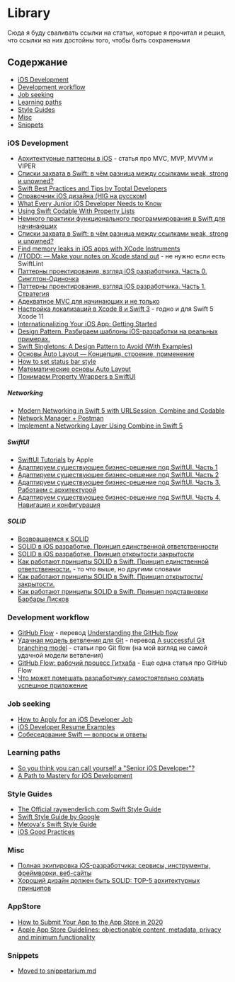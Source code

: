 # Library

Сюда я буду сваливать ссылки на статьи, которые я прочитал и решил, что ссылки на них достойны того, чтобы быть сохранеными

## Содержание

- [iOS Development](#ios-development)
- [Development workflow](#development-workflow)
- [Job seeking](#job-seeking)
- [Learning paths](#learning-paths)
- [Style Guides](#style-guides)
- [Misc](#misc)
- [Snippets](#snippets)


### iOS Development

- [Архитектурные паттерны в iOS](https://habr.com/en/company/badoo/blog/281162/) - статья про MVC, MVP, MVVM и VIPER
- [Списки захвата в Swift: в чём разница между ссылками weak, strong и unowned?](https://habr.com/ru/post/444336/)
- [Swift Best Practices and Tips by Toptal Developers](https://www.toptal.com/swift/tips-and-practices)
- [Справочник iOS дизайна (HIG на русском)](http://miloskiy.com/ios-design-guide-hig-na-russkom/)
- [What Every Junior iOS Developer Needs to Know](https://blog.teamtreehouse.com/every-junior-ios-developer-needs-know)
- [Using Swift Codable With Property Lists](https://useyourloaf.com/blog/using-swift-codable-with-property-lists/)
- [Немного практики функционального программирования в Swift для начинающих](https://habr.com/ru/post/440722/)
- [Списки захвата в Swift: в чём разница между ссылками weak, strong и unowned?](https://habr.com/ru/post/444336/)
- [Find memory leaks in iOS apps with XCode Instruments](https://www.surekhatech.com/blog/find-memory-leaks-in-ios-apps-with-xcode-instruments)
- [//TODO: — Make your notes on Xcode stand out](https://medium.com/@cboynton/todo-make-your-notes-on-xcode-stand-out-5f5124ec064c) - не нужно если есть SwiftLint
- [Паттерны проектирования, взгляд iOS разработчика. Часть 0. Синглтон-Одиночка](https://habr.com/ru/post/320728/)
- [Паттерны проектирования, взгляд iOS разработчика. Часть 1. Стратегия](https://habr.com/ru/post/321182/)
- [Адекватное MVC для начинающих и не только](https://habr.com/ru/post/500870/)
- [Настройка локализаций в Xcode 8 и Swift 3](https://tproger.ru/articles/localizations-in-swift/) - годно и для Swift 5 Xcode 11
- [Internationalizing Your iOS App: Getting Started](https://www.raywenderlich.com/250-internationalizing-your-ios-app-getting-started)
- [Design Pattern. Разбираем шаблоны iOS-разработки на реальных примерах.](https://swiftlab.ru/2019/01/12/design-pattern/)
- [Swift Singletons: A Design Pattern to Avoid (With Examples)](https://matteomanferdini.com/swift-singleton/)
- [Основы Auto Layout — Концепция, строение, применение](https://habr.com/ru/post/312782/)
- [How to set status bar style](https://sarunw.com/posts/how-to-set-status-bar-style/)
- [Математические основы Auto Layout](https://habr.com/ru/company/oleg-bunin/blog/437584/)
- [Понимаем Property Wrappers в SwiftUI](https://habr.com/ru/company/otus/blog/475078/)

##### Networking

- [Modern Networking in Swift 5 with URLSession, Combine and Codable](https://www.vadimbulavin.com/modern-networking-in-swift-5-with-urlsession-combine-framework-and-codable/)
- [Network Manager + Postman](https://swiftbook.ru/post/tutorials/network-manager-postman/)
- [Implement a Networking Layer Using Combine in Swift 5](https://medium.com/better-programming/implement-a-networking-layer-using-combine-in-swift-5-8a83e3ac9bae)

##### SwiftUI

- [SwiftUI Tutorials](https://developer.apple.com/tutorials/swiftui/) by Apple
- [Адаптируем существующее бизнес-решение под SwiftUI. Часть 1](https://habr.com/ru/post/500194/)
- [Адаптируем существующее бизнес-решение под SwiftUI. Часть 2](https://habr.com/ru/post/500386/)
- [Адаптируем существующее бизнес-решение под SwiftUI. Часть 3. Работаем с архитектурой](https://habr.com/ru/post/500470/)
- [Адаптируем существующее бизнес-решение под SwiftUI. Часть 4. Навигация и конфигурация](https://habr.com/ru/post/500492/)

##### SOLID

- [Возвращаемся к SOLID](https://medium.com/nuances-of-programming/%D0%B2%D0%BE%D0%B7%D0%B2%D1%80%D0%B0%D1%89%D0%B0%D0%B5%D0%BC%D1%81%D1%8F-%D0%BA-solid-1c258669af21)
- [SOLID в iOS разработке. Принцип единственной ответственности](https://medium.com/@zhukovios/solid-in-ios-srp-1f4d63641f10)
- [SOLID в iOS разработке. Принцип открытости закрытости](https://medium.com/@zhukovios/solid-in-ios-ocp-890a5aedf2e5)
- [Как работают принципы SOLID в Swift. Принцип единственной ответственности.](https://medium.com/@vladislav.mityuklyaev/%D0%BA%D0%B0%D0%BA-%D1%80%D0%B0%D0%B1%D0%BE%D1%82%D0%B0%D1%8E%D1%82-%D0%BF%D1%80%D0%B8%D0%BD%D1%86%D0%B8%D0%BF%D1%8B-solid-%D0%B2-swift-%D0%BF%D1%80%D0%B8%D0%BD%D1%86%D0%B8%D0%BF-%D0%B5%D0%B4%D0%B8%D0%BD%D1%81%D1%82%D0%B2%D0%B5%D0%BD%D0%BD%D0%BE%D0%B9-%D0%BE%D1%82%D0%B2%D0%B5%D1%82%D1%81%D1%82%D0%B2%D0%B5%D0%BD%D0%BD%D0%BE%D1%81%D1%82%D0%B8-f019d6daab2d) - то что выше, но другими словами
- [Как работают принципы SOLID в Swift. Принцип открытости/закрытости.](https://medium.com/@vladislav.mityuklyaev/solid-%D0%BF%D1%80%D0%B8%D0%BD%D1%86%D0%B8%D0%BF-%D0%BE%D1%82%D0%BA%D1%80%D1%8B%D1%82%D0%BE%D1%81%D1%82%D0%B8-%D0%B7%D0%B0%D0%BA%D1%80%D1%8B%D1%82%D0%BE%D1%81%D1%82%D0%B8-%D0%B2-swift-open-closed-principle-in-swift-fd7290fe7456)
- [Как работают принципы SOLID в Swift. Принцип подставновки Барбары Лисков](https://medium.com/@vladislav.mityuklyaev/%D0%BA%D0%B0%D0%BA-%D1%80%D0%B0%D0%B1%D0%BE%D1%82%D0%B0%D1%8E%D1%82-%D0%BF%D1%80%D0%B8%D0%BD%D1%86%D0%B8%D0%BF%D1%8B-solid-%D0%B2-swift-%D0%BF%D1%80%D0%B8%D0%BD%D1%86%D0%B8%D0%BF-%D0%BF%D0%BE%D0%B4%D1%81%D1%82%D0%B0%D0%B2%D0%BD%D0%BE%D0%B2%D0%BA%D0%B8-%D0%B1%D0%B0%D1%80%D0%B1%D0%B0%D1%80%D1%8B-%D0%BB%D0%B8%D1%81%D0%BA%D0%BE%D0%B2-a6284b529456)



### Development workflow

- [GitHub Flow](https://habr.com/ru/post/346066/) - перевод [Understanding the GitHub flow](https://guides.github.com/introduction/flow/)
- [Удачная модель ветвления для Git](https://habr.com/ru/post/106912/) - перевод [A successful Git branching model](https://nvie.com/posts/a-successful-git-branching-model/) - статьи про Git flow (на мой взгляд не самой удачной модели ветвления)
- [GitHub Flow: рабочий процесс Гитхаба](https://habr.com/ru/post/189046/) - Еще одна статья про GitHub Flow
- [Что может помешать разработчику самостоятельно создать успешное приложение](https://medium.com/nuances-of-programming/%D1%87%D1%82%D0%BE-%D0%BC%D0%BE%D0%B6%D0%B5%D1%82-%D0%BF%D0%BE%D0%BC%D0%B5%D1%88%D0%B0%D1%82%D1%8C-%D1%80%D0%B0%D0%B7%D1%80%D0%B0%D0%B1%D0%BE%D1%82%D1%87%D0%B8%D0%BA%D1%83-%D1%81%D0%B0%D0%BC%D0%BE%D1%81%D1%82%D0%BE%D1%8F%D1%82%D0%B5%D0%BB%D1%8C%D0%BD%D0%BE-%D1%81%D0%BE%D0%B7%D0%B4%D0%B0%D1%82%D1%8C-%D1%83%D1%81%D0%BF%D0%B5%D1%88%D0%BD%D0%BE%D0%B5-%D0%BF%D1%80%D0%B8%D0%BB%D0%BE%D0%B6%D0%B5%D0%BD%D0%B8%D0%B5-1330333c9da2)

### Job seeking

- [How to Apply for an iOS Developer Job](https://www.raywenderlich.com/2618-how-to-apply-for-an-ios-developer-job)
- [iOS Developer Resume Examples](https://www.raywenderlich.com/2617-ios-developer-resume-examples)
- [Собеседование Swift — вопросы и ответы](https://swiftlab.ru/2019/05/07/sobesedovanie-swift/)

### Learning paths

- [So you think you can call yourself a "Senior iOS Developer"?](https://blog.undabot.com/so-you-think-you-can-call-yourself-a-senior-ios-developer-767fb9d6e423)
- [A Path to Mastery for iOS Development](https://trello.com/b/dOV9dvBu/a-path-to-mastery-for-ios-development)

### Style Guides

- [The Official raywenderlich.com Swift Style Guide](https://github.com/raywenderlich/swift-style-guide)
- [Swift Style Guide by Google](https://google.github.io/swift/)
- [Metova's Swift Style Guide](https://github.com/metova/swift-style-guide)
- [iOS Good Practices](https://github.com/futurice/ios-good-practices)

### Misc

- [Полная экипировка iOS-разработчика: сервисы, инструменты, фреймворки, веб-сайты](https://tproger.ru/digest/ios-development-kit/)
- [Хороший дизайн должен быть SOLID: TOP-5 архитектурных принципов](http://igor.quatrocode.com/2008/09/solid-top-5.html)

### AppStore
- [How to Submit Your App to the App Store in 2020](https://instabug.com/blog/how-to-submit-app-to-app-store/)
- [Apple App Store Guidelines: objectionable content, metadata, privacy and minimum functionality](https://splitmetrics.com/blog/apple-app-store-guidelines/)

### Snippets

- [Moved to snippetarium.md](https://github.com/amikhaylin/library/blob/master/snippetarium.md)

